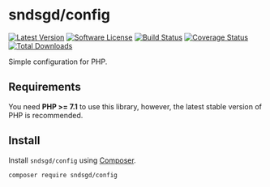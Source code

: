 # sndsgd/config

[![Latest Version](https://img.shields.io/github/release/sndsgd/config.svg?style=flat-square)](https://github.com/sndsgd/config/releases)
[![Software License](https://img.shields.io/badge/license-MIT-brightgreen.svg?style=flat-square)](https://github.com/sndsgd/config/LICENSE)
[![Build Status](https://img.shields.io/travis/sndsgd/config/master.svg?style=flat-square)](https://travis-ci.org/sndsgd/config)
[![Coverage Status](https://img.shields.io/coveralls/sndsgd/config.svg?style=flat-square)](https://coveralls.io/r/sndsgd/config?branch=master)
[![Total Downloads](https://img.shields.io/packagist/dt/sndsgd/config.svg?style=flat-square)](https://packagist.org/packages/sndsgd/config)

Simple configuration for PHP.


## Requirements

You need **PHP >= 7.1** to use this library, however, the latest stable version of PHP is recommended.


## Install

Install `sndsgd/config` using [Composer](https://getcomposer.org/).

```
composer require sndsgd/config
```

